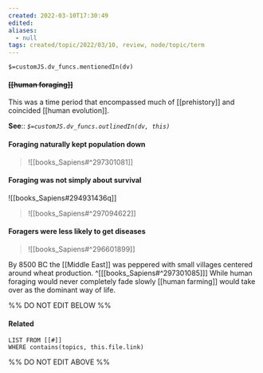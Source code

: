 ```yaml
---
created: 2022-03-10T17:30:49 
edited: 
aliases:
  - null
tags: created/topic/2022/03/10, review, node/topic/term
---
```

`$=customJS.dv_funcs.mentionedIn(dv)`

#### <s class="topic-title">[[human foraging]]</s>

This was a time period that encompassed much of [[prehistory]] and coincided [[human evolution]]. 


**See**::
*`$=customJS.dv_funcs.outlinedIn(dv, this)`*



#### Foraging naturally kept population down
> ![[books_Sapiens#^297301081]]
#### Foraging was not simply about survival 
![[books_Sapiens#294931436q]]
> ![[books_Sapiens#^297094622]]
#### Foragers were less likely to get diseases
> ![[books_Sapiens#^296601899]]


By 8500 BC the [[Middle East]] was peppered with small villages centered around wheat production.
^[[[books_Sapiens#^297301085]]]
While human foraging would never completely fade slowly [[human farming]] would take over as the dominant way of life.

%% DO NOT EDIT BELOW %%

#### Related 

```dataview
LIST FROM [[#]]
WHERE contains(topics, this.file.link)
```
%% DO NOT EDIT ABOVE %%
